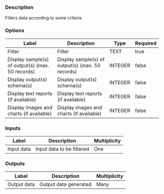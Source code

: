 ###  Description
Filters data according to some criteria
###  Options
| Label | Description | Type | Required |
|---|---|---|---|
| Filter | Filter | TEXT | true |
| Display sample(s) of output(s) (max. 50 records) | Display sample(s) of output(s) (max. 50 records) | INTEGER | false |
| Display output(s) schema(s) | Display output(s) schema(s) | INTEGER | false |
| Display text reports (if available) | Display text reports (if available) | INTEGER | false |
| Display images and charts (if available) | Display images and charts (if available) | INTEGER | false |
###  Inputs
| Label | Description | Multiplicity |
|---|---|---|
| Input data | Input data to be filtered | One |
###  Outputs
| Label | Description | Multiplicity |
|---|---|---|
| Output data | Output data generated | Many |
